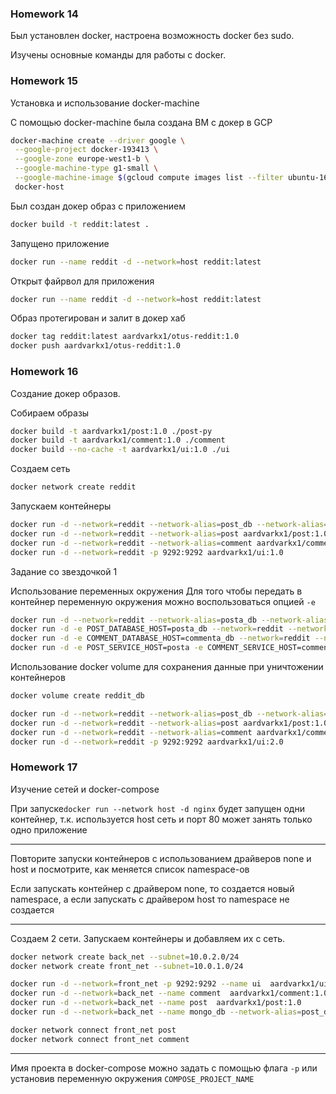 ### Homework 14

Был установлен docker, настроена возможность docker без sudo.

Изучены основные команды для работы с docker.


### Homework 15

Установка и использование docker-machine

С помощью docker-machine была создана ВМ с докер в GCP

```bash
docker-machine create --driver google \
 --google-project docker-193413 \
 --google-zone europe-west1-b \
 --google-machine-type g1-small \
 --google-machine-image $(gcloud compute images list --filter ubuntu-1604-lts --uri) \
 docker-host
```

Был создан докер образ с приложением

```bash
docker build -t reddit:latest .
```


Запущено приложение

```bash
docker run --name reddit -d --network=host reddit:latest
```

Открыт файрвол для приложения

```bash
docker run --name reddit -d --network=host reddit:latest
```

Образ протегирован и залит в докер хаб

```bash
docker tag reddit:latest aardvarkx1/otus-reddit:1.0
docker push aardvarkx1/otus-reddit:1.0
```

### Homework 16

Создание докер образов.

Собираем образы

```bash
docker build -t aardvarkx1/post:1.0 ./post-py
docker build -t aardvarkx1/comment:1.0 ./comment
docker build --no-cache -t aardvarkx1/ui:1.0 ./ui
```

Создаем сеть

```bash
docker network create reddit
```

Запускаем контейнеры

```bash
docker run -d --network=reddit --network-alias=post_db --network-alias=comment_db mongo:latest
docker run -d --network=reddit --network-alias=post aardvarkx1/post:1.0
docker run -d --network=reddit --network-alias=comment aardvarkx1/comment:1.0
docker run -d --network=reddit -p 9292:9292 aardvarkx1/ui:1.0
```

Задание со звездочкой 1

Использование переменных окружения
Для того чтобы передать в контейнер переменную окружения можно воспользоваться опцией ```-e```

```bash
docker run -d --network=reddit --network-alias=posta_db --network-alias=commenta_db mongo:latest
docker run -d -e POST_DATABASE_HOST=posta_db --network=reddit --network-alias=posta aardvarkx1/post:1.0
docker run -d -e COMMENT_DATABASE_HOST=commenta_db --network=reddit --network-alias=commenta aardvarkx1/comment:1.0
docker run -d -e POST_SERVICE_HOST=posta -e COMMENT_SERVICE_HOST=commenta --network=reddit -p 9292:9292 aardvarkx1/ui:1.0
```

Использование docker volume для сохранения данные при уничтожении контейнеров

```bash
docker volume create reddit_db

docker run -d --network=reddit --network-alias=post_db --network-alias=comment_db -v reddit_db:/data/db mongo:latest
docker run -d --network=reddit --network-alias=post aardvarkx1/post:1.0
docker run -d --network=reddit --network-alias=comment aardvarkx1/comment:1.0
docker run -d --network=reddit -p 9292:9292 aardvarkx1/ui:2.0
```

### Homework 17

Изучение сетей и docker-compose

При запуске```docker run --network host -d nginx``` будет запущен одни контейнер,
т.к. используется host сеть и порт 80 может занять только одно приложение

----

Повторите запуски контейнеров с использованием драйверов
none и host и посмотрите, как меняется список namespace-ов

Если запускать контейнер с драйвером none, то создается новый namespace,
а если запускать с драйвером host то namespace не создается

---

Создаем 2 сети. Запускаем контейнеры и добавляем их с сеть.
```bash
docker network create back_net --subnet=10.0.2.0/24
docker network create front_net --subnet=10.0.1.0/24

docker run -d --network=front_net -p 9292:9292 --name ui  aardvarkx1/ui:1.0
docker run -d --network=back_net --name comment  aardvarkx1/comment:1.0
docker run -d --network=back_net --name post  aardvarkx1/post:1.0
docker run -d --network=back_net --name mongo_db --network-alias=post_db --network-alias=comment_db mongo:latest

docker network connect front_net post
docker network connect front_net comment
```

---

Имя проекта в docker-compose можно задать с помощью флага ```-p``` или установив переменную окружения ```COMPOSE_PROJECT_NAME```

